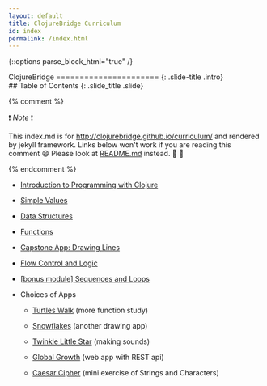 ```yaml
---
layout: default
title: ClojureBridge Curriculum
id: index
permalink: /index.html
---
```


{::options parse_block_html="true" /}

<section>
ClojureBridge
======================
{: .slide-title .intro}
</section>

 <section>
## Table of Contents
{: .slide_title .slide}

{% comment %}

:exclamation: _Note_ :exclamation:

This index.md is for http://clojurebridge.github.io/curriculum/
and rendered by jekyll framework.
Links below won't work if you are reading this comment :smile:
Please look at [README.md](README.md) instead. :green_heart: :blue_heart:

{% endcomment %}

* [Introduction to Programming with Clojure](outline/intro.html)
* [Simple Values](outline/simple_values.html)
* [Data Structures](outline/data_structures.html)
* [Functions](outline/functions.html)
* [Capstone App: Drawing Lines](https://github.com/ClojureBridge/drawing/blob/master/curriculum/first-program.md)
* [Flow Control and Logic](outline/flow_control.html)
* [[bonus module] Sequences and Loops](outline/sequences.html)

* Choices of Apps

    - [Turtles Walk](https://github.com/ClojureBridge/welcometoclojurebridge/blob/master/outline/TURTLE-SAMPLES.md) (more function study)

    - [Snowflakes](https://github.com/ClojureBridge/drawing/blob/master/curriculum/create-something.md)
          (another drawing app)

    - [Twinkle Little Star](https://github.com/ClojureBridge/tones/blob/master/curriculum/01-piano-chords.md) (making sounds)
    - [Global Growth](https://github.com/ClojureBridge/global-growth)  (web app with REST api)
    - [Caesar Cipher](http://clojurebridge.github.io/community-docs/docs/exercises/caesar-cipher/)
          (mini exercise of Strings and Characters)
</section>
